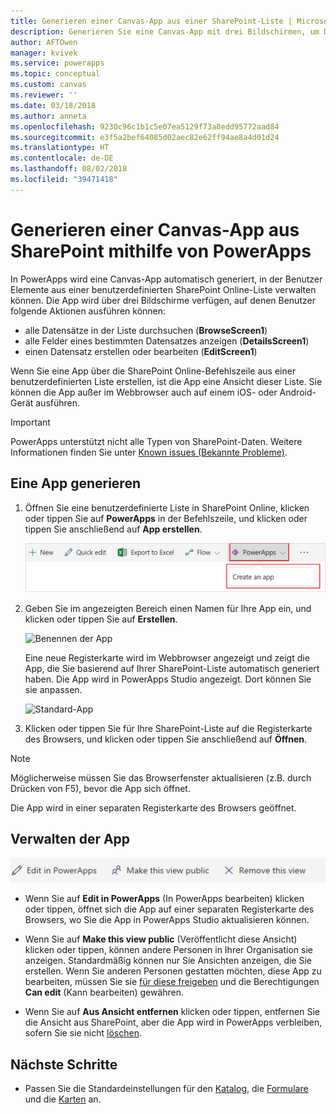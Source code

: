```yaml
---
title: Generieren einer Canvas-App aus einer SharePoint-Liste | Microsoft-Dokumentation
description: Generieren Sie eine Canvas-App mit drei Bildschirmen, um Daten aus einer SharePoint-Liste zu verwalten (lokal oder in der Cloud).
author: AFTOwen
manager: kvivek
ms.service: powerapps
ms.topic: conceptual
ms.custom: canvas
ms.reviewer: ''
ms.date: 03/18/2018
ms.author: anneta
ms.openlocfilehash: 9230c96c1b1c5e07ea5129f73a8edd95772aad84
ms.sourcegitcommit: e3f5a2bef64085d02aec82e62ff94ae8a4d01d24
ms.translationtype: HT
ms.contentlocale: de-DE
ms.lasthandoff: 08/02/2018
ms.locfileid: "39471418"
---
```

# <a name="generate-a-canvas-app-from-within-sharepoint-by-using-powerapps"></a>Generieren einer Canvas-App aus SharePoint mithilfe von PowerApps

In PowerApps wird eine Canvas-App automatisch generiert, in der Benutzer Elemente aus einer benutzerdefinierten SharePoint Online-Liste verwalten können. Die App wird über drei Bildschirme verfügen, auf denen Benutzer folgende Aktionen ausführen können:

* alle Datensätze in der Liste durchsuchen (**BrowseScreen1**)
* alle Felder eines bestimmten Datensatzes anzeigen (**DetailsScreen1**)
* einen Datensatz erstellen oder bearbeiten (**EditScreen1**)

Wenn Sie eine App über die SharePoint Online-Befehlszeile aus einer benutzerdefinierten Liste erstellen, ist die App eine Ansicht dieser Liste. Sie können die App außer im Webbrowser auch auf einem iOS- oder Android-Gerät ausführen.

> [!IMPORTANT]
> PowerApps unterstützt nicht alle Typen von SharePoint-Daten. Weitere Informationen finden Sie unter [Known issues (Bekannte Probleme)](connections/connection-sharepoint-online.md#known-issues).

## <a name="generate-an-app"></a>Eine App generieren
1. Öffnen Sie eine benutzerdefinierte Liste in SharePoint Online, klicken oder tippen Sie auf **PowerApps** in der Befehlszeile, und klicken oder tippen Sie anschließend auf **App erstellen**.

    ![Erstellen einer App](./media/generate-app-from-sharepoint-list-interface/generate-new-app.png)

2. Geben Sie im angezeigten Bereich einen Namen für Ihre App ein, und klicken oder tippen Sie auf **Erstellen**.

    ![Benennen der App](./media/generate-app-from-sharepoint-list-interface/app-name.png)

    Eine neue Registerkarte wird im Webbrowser angezeigt und zeigt die App, die Sie basierend auf Ihrer SharePoint-Liste automatisch generiert haben. Die App wird in PowerApps Studio angezeigt. Dort können Sie sie anpassen.

    ![Standard-App](./media/generate-app-from-sharepoint-list-interface/default-app.png)  
3. Klicken oder tippen Sie für Ihre SharePoint-Liste auf die Registerkarte des Browsers, und klicken oder tippen Sie anschließend auf **Öffnen**.

> [!NOTE]
> Möglicherweise müssen Sie das Browserfenster aktualisieren (z.B. durch Drücken von F5), bevor die App sich öffnet.

Die App wird in einer separaten Registerkarte des Browsers geöffnet.

## <a name="manage-the-app"></a>Verwalten der App
![Befehlsleiste](./media/generate-app-from-sharepoint-list-interface/command-bar.png)

* Wenn Sie auf **Edit in PowerApps** (In PowerApps bearbeiten) klicken oder tippen, öffnet sich die App auf einer separaten Registerkarte des Browsers, wo Sie die App in PowerApps Studio aktualisieren können.

* Wenn Sie auf **Make this view public** (Veröffentlicht diese Ansicht) klicken oder tippen, können andere Personen in Ihrer Organisation sie anzeigen. Standardmäßig können nur Sie Ansichten anzeigen, die Sie erstellen. Wenn Sie anderen Personen gestatten möchten, diese App zu bearbeiten, müssen Sie sie [für diese freigeben](share-app.md) und die Berechtigungen **Can edit** (Kann bearbeiten) gewähren.

* Wenn Sie auf **Aus Ansicht entfernen** klicken oder tippen, entfernen Sie die Ansicht aus SharePoint, aber die App wird in PowerApps verbleiben, sofern Sie sie nicht [löschen](delete-app.md).

## <a name="next-steps"></a>Nächste Schritte
* Passen Sie die Standardeinstellungen für den [Katalog](customize-layout-sharepoint.md), die [Formulare](customize-forms-sharepoint.md) und die [Karten](customize-card.md) an.
